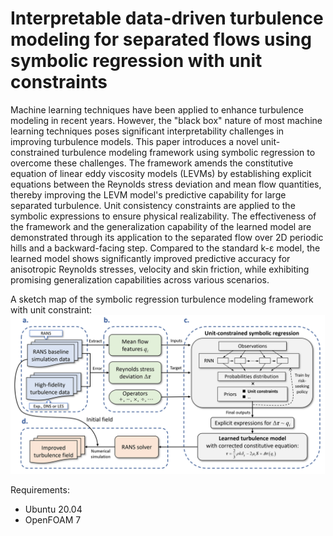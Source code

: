# Interpretable data-driven turbulence modeling for separated flows using symbolic regression with unit constraints

Machine learning techniques have been applied to enhance turbulence modeling in recent years. However, the "black box" nature of most machine learning techniques poses significant interpretability challenges in improving turbulence models. This paper introduces a novel unit-constrained turbulence modeling framework using symbolic regression to overcome these challenges. The framework amends the constitutive equation of linear eddy viscosity models (LEVMs) by establishing explicit equations between the Reynolds stress deviation and mean flow quantities, thereby improving the LEVM model's predictive capability for large separated turbulence. Unit consistency constraints are applied to the symbolic expressions to ensure physical realizability. The effectiveness of the framework and the generalization capability of the learned model are demonstrated through its application to the separated flow over 2D periodic hills and a backward-facing step. Compared to the standard k-ε model, the learned model shows significantly improved predictive accuracy for anisotropic Reynolds stresses, velocity and skin friction, while exhibiting promising generalization capabilities across various scenarios.

A sketch map of the symbolic regression turbulence modeling framework with unit constraint: 
![image](./figs/framework.png)


Requirements: 
- Ubuntu 20.04
- OpenFOAM 7
